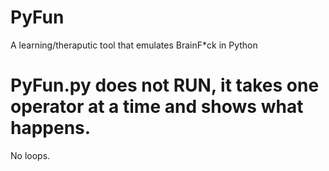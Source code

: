 # PyFun
A learning/theraputic tool that emulates BrainF*ck in Python

# PyFun.py does not RUN, it takes one operator at a time and shows what happens.
No loops.
